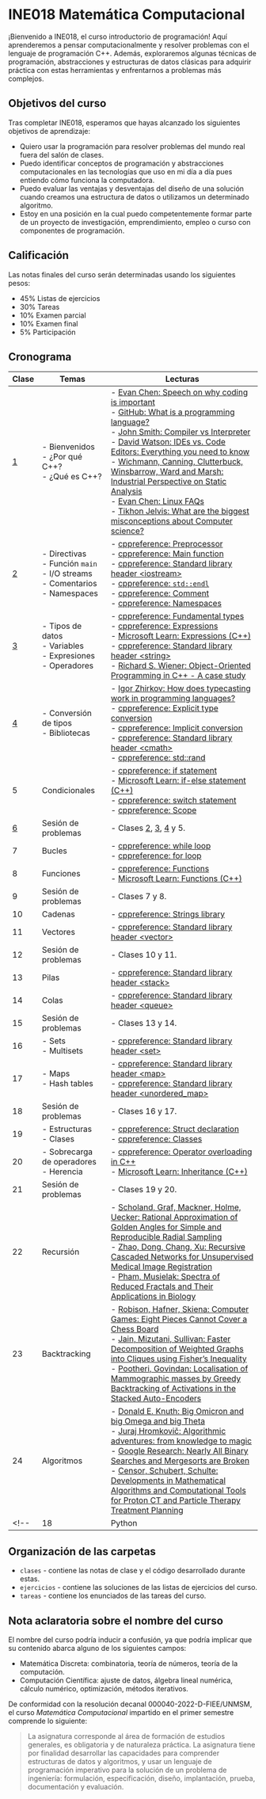 # INE018 Matemática Computacional

¡Bienvenido a INE018,
el curso introductorio de programación!
Aquí aprenderemos a pensar computacionalmente y resolver problemas con el lenguaje de programación C++.
Además, exploraremos algunas técnicas de programación, abstracciones y estructuras de datos clásicas
para adquirir práctica con estas herramientas y enfrentarnos a problemas más complejos.

## Objetivos del curso
Tras completar INE018, esperamos que hayas alcanzado los siguientes objetivos de aprendizaje:
- Quiero usar la programación para resolver problemas del mundo real fuera del salón de clases.
- Puedo identificar conceptos de programación y abstracciones computacionales
en las tecnologías que uso en mi día a día
pues entiendo cómo funciona la computadora.
- Puedo evaluar las ventajas y desventajas del diseño de una solución
cuando creamos una estructura de datos o utilizamos un determinado algoritmo.
- Estoy en una posición en la cual puedo competentemente
formar parte de un proyecto de investigación,
emprendimiento,
empleo
o curso
con componentes de programación.

## Calificación
Las notas finales del curso serán determinadas usando los siguientes pesos:
- 45% Listas de ejercicios
- 30% Tareas
- 10% Examen parcial
- 10% Examen final
- 5% Participación

## Cronograma

| Clase | Temas | Lecturas |
|------|------|------|
| [1](/clases/01_introduccion_cpp/) | - Bienvenidos <br> - ¿Por qué C++? <br> - ¿Qué es C++? <br> | - [Evan Chen: Speech on why coding is important](https://web.evanchen.cc/techspeech.html) <br>- [GitHub: What is a programming language?](https://resources.github.com/software-development/what-is-a-programming-language/) <br> - [John Smith: Compiler vs Interpreter](https://www.guru99.com/difference-compiler-vs-interpreter.html) <br> - [David Watson: IDEs vs. Code Editors: Everything you need to know](https://blog.jetbrains.com/webstorm/2024/03/ides-vs-code-editors/) <br> - [Wichmann, Canning, Clutterbuck, Winsbarrow, Ward and Marsh: Industrial Perspective on Static Analysis](https://web.archive.org/web/20110927010304/http://www.ida.liu.se/~TDDC90/papers/industrial95.pdf)<br>- [Evan Chen: Linux FAQs](https://web.evanchen.cc/faq-linux.html) <br>- [Tikhon Jelvis: What are the biggest misconceptions about Computer science?](https://qr.ae/pvKNII) |
| [2](/clases/02_hola_mundo/) | - Directivas <br> - Función `main` <br> - I/O streams <br> - Comentarios <br> - Namespaces | - [cppreference: Preprocessor](https://en.cppreference.com/w/cpp/preprocessor)<br>- [cppreference: Main function](https://en.cppreference.com/w/cpp/language/main_function)<br>- [cppreference: Standard library header &lt;iostream&gt;](https://en.cppreference.com/w/cpp/header/iostream)<br>- [cppreference: `std::endl`](https://en.cppreference.com/w/cpp/io/manip/endl)<br>- [cppreference: Comment](https://en.cppreference.com/w/c/comment)<br>- [cppreference: Namespaces](https://en.cppreference.com/w/cpp/language/namespace) |
| [3](/clases/03_tipos_variables_operadores_expresiones/) | - Tipos de datos <br> - Variables <br> - Expresiones <br> - Operadores | - [cppreference: Fundamental types](https://en.cppreference.com/w/cpp/language/types)<br> - [cppreference: Expressions](https://en.cppreference.com/w/cpp/language/expressions)<br> - [Microsoft Learn: Expressions (C++)](https://learn.microsoft.com/en-us/cpp/cpp/expressions-cpp?view=msvc-170)<br> - [cppreference: Standard library header &lt;string&gt;](https://en.cppreference.com/w/cpp/header/string)<br> - [Richard S. Wiener: Object-Oriented Programming in C++ - A case study](https://dl.acm.org/doi/pdf/10.1145/24900.24906)|
| [4](/clases/04_casting_bibliotecas/) | - Conversión de tipos <br> - Bibliotecas | - [Igor Zhirkov: How does typecasting work in programming languages?](https://qr.ae/psws1U)<br> - [cppreference: Explicit type conversion](https://en.cppreference.com/w/cpp/language/explicit_cast) <br> - [cppreference: Implicit conversion](https://en.cppreference.com/w/cpp/language/implicit_conversion) <br> - [cppreference: Standard library header &lt;cmath&gt;](https://en.cppreference.com/w/cpp/header/cmath) <br> - [cppreference: std::rand](https://en.cppreference.com/w/cpp/numeric/random/rand)|
| 5 | Condicionales | - [cppreference: if statement](https://en.cppreference.com/w/cpp/language/if) <br> - [Microsoft Learn: if-else statement (C++)](https://learn.microsoft.com/en-us/cpp/cpp/if-else-statement-cpp?view=msvc-170) <br> - [cppreference: switch statement](https://en.cppreference.com/w/cpp/language/switch) <br> - [cppreference: Scope](https://en.cppreference.com/w/cpp/language/scope) |
| [6](/clases/06_sesion_de_problemas/) | Sesión de problemas | - Clases [2](/clases/02_hola_mundo/), [3](/clases/03_tipos_variables_operadores_expresiones/), [4](/clases/04_casting_bibliotecas/) y 5. |
| 7 | Bucles | - [cppreference: while loop](https://en.cppreference.com/w/cpp/language/while) <br> - [cppreference: for loop](https://en.cppreference.com/w/cpp/language/for) |
| 8 | Funciones | - [cppreference: Functions](https://en.cppreference.com/w/cpp/language/functions) <br> - [Microsoft Learn: Functions (C++)](https://learn.microsoft.com/en-us/cpp/cpp/functions-cpp?view=msvc-170) |
| 9 | Sesión de problemas | - Clases 7 y 8. |
| 10 | Cadenas | - [cppreference: Strings library](https://en.cppreference.com/w/cpp/string) |
| 11 | Vectores | - [cppreference: Standard library header &lt;vector&gt;](https://en.cppreference.com/w/cpp/header/vector)|
| 12 | Sesión de problemas | - Clases 10 y 11. |
| 13 | Pilas | - [cppreference: Standard library header &lt;stack&gt;](https://en.cppreference.com/w/cpp/header/stack) |
| 14 | Colas | - [cppreference: Standard library header &lt;queue&gt;](https://en.cppreference.com/w/cpp/header/queue) |
| 15 | Sesión de problemas | - Clases 13 y 14. |
| 16 | - Sets <br> - Multisets | - [cppreference: Standard library header &lt;set&gt;](https://en.cppreference.com/w/cpp/header/set)|
| 17 | - Maps <br> - Hash tables | - [cppreference: Standard library header &lt;map&gt;](https://en.cppreference.com/w/cpp/header/map) <br> - [cppreference: Standard library header &lt;unordered_map&gt;](https://en.cppreference.com/w/cpp/header/unordered_map) |
| 18 | Sesión de problemas | - Clases 16 y 17. |
| 19 | - Estructuras <br> - Clases | - [cppreference: Struct declaration](https://en.cppreference.com/w/c/language/struct) <br> - [cppreference: Classes](https://en.cppreference.com/w/cpp/language/classes) |
| 20 | - Sobrecarga de operadores <br> - Herencia | - [cppreference: Operator overloading in C++](https://en.cppreference.com/book/intro/operator_overloading) <br> - [Microsoft Learn: Inheritance (C++)](https://learn.microsoft.com/en-us/cpp/cpp/inheritance-cpp?view=msvc-170) |
| 21 | Sesión de problemas | - Clases 19 y 20. |
| 22 | Recursión | - [Scholand, Graf, Mackner, Holme, Uecker: Rational Approximation of Golden Angles for Simple and Reproducible Radial Sampling](https://arxiv.org/pdf/2401.02892v1) <br> - [Zhao, Dong, Chang, Xu: Recursive Cascaded Networks for Unsupervised Medical Image Registration](https://arxiv.org/pdf/1907.12353) <br> - [Pham, Musielak: Spectra of Reduced Fractals and Their Applications in Biology](https://arxiv.org/pdf/2111.01719)|
| 23 | Backtracking | - [Robison, Hafner, Skiena: Computer Games: Eight Pieces Cannot Cover a Chess Board](https://academic.oup.com/comjnl/article/32/6/567/341699) <br> - [Jain, Mizutani, Sullivan: Faster Decomposition of Weighted Graphs into Cliques using Fisher’s Inequality](https://arxiv.org/pdf/2206.07286) <br> - [Pootheri, Govindan: Localisation of Mammographic masses by Greedy Backtracking of Activations in the Stacked Auto-Encoders](https://arxiv.org/pdf/2305.05136)|
| 24 | Algoritmos | - [Donald E. Knuth: Big Omicron and big Omega and big Theta](https://dl.acm.org/doi/10.1145/1008328.1008329) <br> - [Juraj Hromkovič: Algorithmic adventures: from knowledge to magic](https://archive.org/details/algorithmicadven0000hrom/) <br> - [Google Research: Nearly All Binary Searches and Mergesorts are Broken](https://research.google/blog/extra-extra-read-all-about-it-nearly-all-binary-searches-and-mergesorts-are-broken/) <br> - [Censor, Schubert, Schulte: Developments in Mathematical Algorithms and Computational Tools for Proton CT and Particle Therapy Treatment Planning](https://arxiv.org/pdf/2108.09459)|
<!-- | 18 | Python | [The incredible growth of Python - David Robinson](https://stackoverflow.blog/2017/09/06/incredible-growth-python/) <br> [An Empirical Study on Dynamic Typing Related Practices in Python Systems - Zhifei Chen, Yanhui Li, Bihuan Chen, Wanwangying Ma, Lin Chen, and Baowen Xu](https://dl.acm.org/doi/10.1145/3387904.3389253) <br> [CPython - Python Software Foundation](https://github.com/python/cpython) <br> [typing - Python Docs](https://docs.python.org/3/library/typing.html)| -->

## Organización de las carpetas
- `clases` - contiene las notas de clase y el código desarrollado durante estas.
- `ejercicios` - contiene las soluciones de las listas de ejercicios del curso.
- `tareas` - contiene los enunciados de las tareas del curso.

## Nota aclaratoria sobre el nombre del curso
El nombre del curso podría inducir a confusión, ya que podría implicar que su contenido abarca alguno de los siguientes campos:
- Matemática Discreta: combinatoria, teoría de números, teoría de la computación.
- Computación Científica: ajuste de datos, álgebra lineal numérica, cálculo numérico, optimización, métodos iterativos.

De conformidad con la resolución decanal 000040-2022-D-FIEE/UNMSM,
el curso *Matemática Computacional* impartido en el primer semestre comprende lo siguiente:

> La asignatura corresponde al área de formación de estudios generales,
es obligatoria y de naturaleza práctica.
La asignatura tiene por finalidad desarrollar las capacidades para
comprender estructuras de datos y algoritmos, y usar un lenguaje de programación imperativo
para la solución de un problema de ingeniería:
formulación, especificación, diseño, implantación, prueba, documentación y evaluación.

